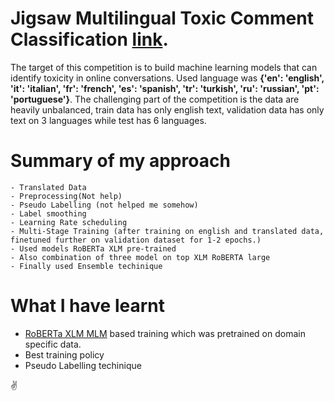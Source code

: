 # Jigsaw Multilingual Toxic Comment Classification [link](https://www.kaggle.com/c/jigsaw-multilingual-toxic-comment-classification/overview).

The target of this competition is to build machine learning models that can identify toxicity in online conversations. Used language was 
**{'en': 'english', 'it': 'italian', 'fr': 'french', 'es': 'spanish', 'tr': 'turkish', 'ru': 'russian', 'pt': 'portuguese'}**. The challenging part of the competition is the data are heavily unbalanced, train data has only english text, validation data has only text on 3 languages while test has 6 languages.


# Summary of my approach
```
- Translated Data
- Preprocessing(Not help)
- Pseudo Labelling (not helped me somehow)
- Label smoothing
- Learning Rate scheduling
- Multi-Stage Training (after training on english and translated data, finetuned further on validation dataset for 1-2 epochs.)
- Used models RoBERTa XLM pre-trained
- Also combination of three model on top XLM RoBERTA large
- Finally used Ensemble techinique
```

# What I have learnt 

- [RoBERTa XLM MLM](https://www.kaggle.com/riblidezso/train-from-mlm-finetuned-xlm-roberta-large) based training which was pretrained on domain specific data.
- Best training policy
- Pseudo Labelling techinique

:v:

